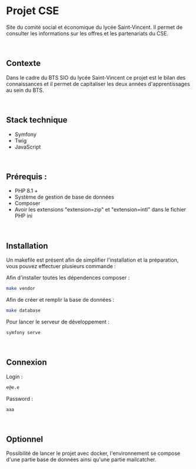 # Projet CSE

Site du comité social et économique du lycée Saint-Vincent. Il permet de consulter les informations sur les offres et les partenariats du CSE.

<br>

## Contexte
Dans le cadre du BTS SIO du lycée Saint-Vincent ce projet est le bilan des connaissances et il permet de capitaliser les deux années d'apprentissages au sein du BTS.

<br>

## Stack technique
 - Symfony
 - Twig
 - JavaScript

<br>

## Prérequis :
 - PHP 8.1 +
 - Système de gestion de base de données
 - Composer
 - Avoir les extensions "extension=zip" et "extension=intl" dans le fichier PHP ini

<br>

## Installation
Un makefile est présent afin de simplifier l'installation et la préparation, vous pouvez effectuer plusieurs commande :

Afin d'installer toutes les dépendences composer :
```bash
make vendor
```

Afin de créer et remplir la base de données :
```bash
make database
```

Pour lancer le serveur de développement :
```bash
symfony serve
```
<br>

## Connexion

Login :
```bash
e@e.e
```

Password :
```bash
aaa
```
<br>

## Optionnel
Possibilité de lancer le projet avec docker, l'environnement se compose d'une partie base de données ainsi qu'une partie mailcatcher.
